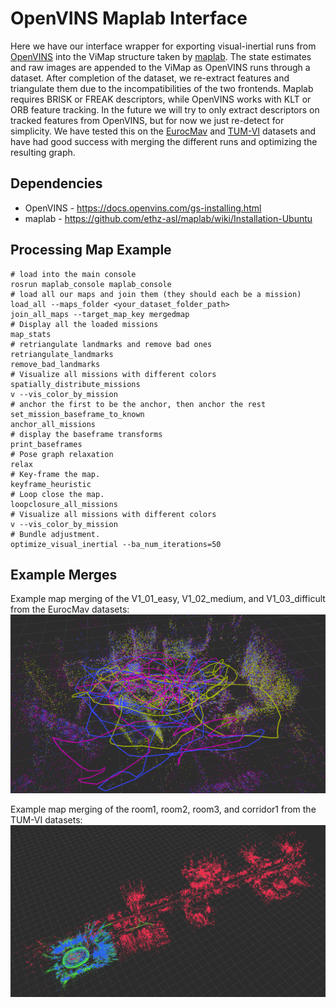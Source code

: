 
# OpenVINS Maplab Interface

Here we have our interface wrapper for exporting visual-inertial runs from [OpenVINS](https://github.com/rpng/open_vins) into the ViMap structure taken by [maplab](https://github.com/ethz-asl/maplab).
The state estimates and raw images are appended to the ViMap as OpenVINS runs through a dataset.
After completion of the dataset, we re-extract features and triangulate them due to the incompatibilities of the two frontends.
Maplab requires BRISK or FREAK descriptors, while OpenVINS works with KLT or ORB feature tracking.
In the future we will try to only extract descriptors on tracked features from OpenVINS, but for now we just re-detect for simplicity.
We have tested this on the [EurocMav](https://docs.openvins.com/gs-datasets.html#gs-data-euroc) and [TUM-VI](https://docs.openvins.com/gs-datasets.html#gs-data-tumvi) datasets and have had good success with merging the different runs and optimizing the resulting graph.


## Dependencies

* OpenVINS - https://docs.openvins.com/gs-installing.html
* maplab - https://github.com/ethz-asl/maplab/wiki/Installation-Ubuntu


## Processing Map Example

```
# load into the main console
rosrun maplab_console maplab_console
# load all our maps and join them (they should each be a mission)
load_all --maps_folder <your_dataset_folder_path>
join_all_maps --target_map_key mergedmap
# Display all the loaded missions
map_stats
# retriangulate landmarks and remove bad ones
retriangulate_landmarks
remove_bad_landmarks
# Visualize all missions with different colors
spatially_distribute_missions
v --vis_color_by_mission
# anchor the first to be the anchor, then anchor the rest
set_mission_baseframe_to_known
anchor_all_missions
# display the baseframe transforms
print_baseframes
# Pose graph relaxation
relax
# Key-frame the map.
keyframe_heuristic
# Loop close the map.
loopclosure_all_missions
# Visualize all missions with different colors
v --vis_color_by_mission
# Bundle adjustment.
optimize_visual_inertial --ba_num_iterations=50
```



## Example Merges

Example map merging of the V1_01_easy, V1_02_medium, and V1_03_difficult from the EurocMav datasets:
![example eurocmav](docs/2019-08-21_14-13-32.png)

Example map merging of the room1, room2, room3, and corridor1 from the TUM-VI datasets:
![example tumvi](docs/2019-08-21_13-38-24.png)










